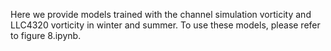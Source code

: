 Here we provide models trained with the channel simulation vorticity and LLC4320 vorticity in winter and summer. To use these models, please refer to figure 8.ipynb.
